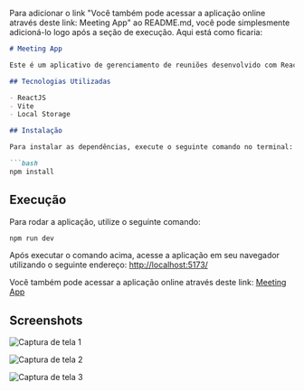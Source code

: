 Para adicionar o link "Você também pode acessar a aplicação online através deste link: Meeting App" ao README.md, você pode simplesmente adicioná-lo logo após a seção de execução. Aqui está como ficaria:

```markdown
# Meeting App

Este é um aplicativo de gerenciamento de reuniões desenvolvido com ReactJS.

## Tecnologias Utilizadas

- ReactJS
- Vite
- Local Storage

## Instalação

Para instalar as dependências, execute o seguinte comando no terminal:

```bash
npm install
```

## Execução

Para rodar a aplicação, utilize o seguinte comando:

```bash
npm run dev
```

Após executar o comando acima, acesse a aplicação em seu navegador utilizando o seguinte endereço: [http://localhost:5173/](http://localhost:5173/)

Você também pode acessar a aplicação online através deste link: [Meeting App](https://meeting-tan.vercel.app/)

## Screenshots

![Captura de tela 1](https://github.com/TamiBeira/meeting/assets/55815968/a53ee2e4-5d81-4c8c-9a34-fefaa42d66fd)

![Captura de tela 2](https://github.com/TamiBeira/meeting/assets/55815968/72d3c045-d5ed-471b-b0dd-13c6f77209eb)

![Captura de tela 3](https://github.com/TamiBeira/meeting/assets/55815968/fd1822ff-4143-44ab-b150-b4a70b0117d1)
``` 
